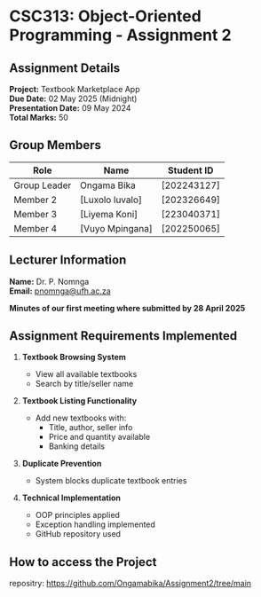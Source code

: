 # CSC313: Object-Oriented Programming - Assignment 2

##  Assignment Details
**Project:** Textbook Marketplace App  
**Due Date:** 02 May 2025 (Midnight)  
**Presentation Date:** 09 May 2024  
**Total Marks:** 50  

##  Group Members
| Role | Name | Student ID |
|------|------|------------|
| Group Leader | Ongama Bika | [202243127] |
| Member 2 | [Luxolo luvalo] | [202326649] |
| Member 3 | [Liyema Koni] | [223040371] |
| Member 4 | [Vuyo Mpingana] | [202250065] |

## Lecturer Information
**Name:** Dr. P. Nomnga  
**Email:** pnomnga@ufh.ac.za  

**Minutes of our first meeting where submitted by 28 April 2025**

## Assignment Requirements Implemented
1. **Textbook Browsing System**  
   - View all available textbooks  
   - Search by title/seller name  

2. **Textbook Listing Functionality**  
   - Add new textbooks with:  
     - Title, author, seller info  
     - Price and quantity available  
     - Banking details  

3. **Duplicate Prevention**  
   - System blocks duplicate textbook entries  

4. **Technical Implementation**  
   - OOP principles applied  
   - Exception handling implemented  
   - GitHub repository used

## How to access the Project
repositry: https://github.com/Ongamabika/Assignment2/tree/main
